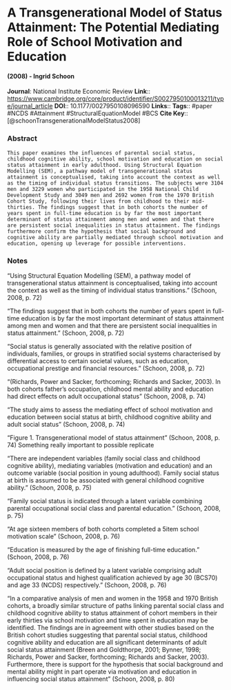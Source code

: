 # A Transgenerational Model of Status Attainment: The Potential Mediating Role of School Motivation and Education
#### (2008) - Ingrid Schoon
**Journal**: National Institute Economic Review
**Link**:: https://www.cambridge.org/core/product/identifier/S0027950100013211/type/journal_article
**DOI**:: 10.1177/0027950108096590
**Links**:: 
**Tags**:: #paper #NCDS #Attainment #StructuralEquationModel #BCS 
**Cite Key**:: [@schoonTransgenerationalModelStatus2008]

### Abstract

```
This paper examines the influences of parental social status, childhood cognitive ability, school motivation and education on social status attainment in early adulthood. Using Structural Equation Modelling (SEM), a pathway model of transgenerational status attainment is conceptualised, taking into account the context as well as the timing of individual status transitions. The subjects were 3104 men and 3229 women who participated in the 1958 National Child Development Study and 3049 men and 2692 women from the 1970 British Cohort Study, following their lives from childhood to their mid-thirties. The findings suggest that in both cohorts the number of years spent in full-time education is by far the most important determinant of status attainment among men and women and that there are persistent social inequalities in status attainment. The findings furthermore confirm the hypothesis that social background and cognitive ability are partially mediated through school motivation and education, opening up leverage for possible interventions.
```

### Notes

“Using Structural Equation Modelling (SEM), a pathway model of transgenerational status attainment is conceptualised, taking into account the context as well as the timing of individual status transitions.” (Schoon, 2008, p. 72)

“The findings suggest that in both cohorts the number of years spent in full-time education is by far the most important determinant of status attainment among men and women and that there are persistent social inequalities in status attainment.” (Schoon, 2008, p. 72)

“Social status is generally associated with the relative position of individuals, families, or groups in stratified social systems characterised by differential access to certain societal values, such as education, occupational prestige and financial resources.” (Schoon, 2008, p. 72)

“(Richards, Power and Sacker, forthcoming; Richards and Sacker, 2003). In both cohorts father’s occupation, childhood mental ability and education had direct effects on adult occupational status” (Schoon, 2008, p. 74)

“The study aims to assess the mediating effect of school motivation and education between social status at birth, childhood cognitive ability and adult social status” (Schoon, 2008, p. 74)

“Figure 1. Transgenerational model of status attainment” (Schoon, 2008, p. 74) Something really important to possible replicate

“There are independent variables (family social class and childhood cognitive ability), mediating variables (motivation and education) and an outcome variable (social position in young adulthood). Family social status at birth is assumed to be associated with general childhood cognitive ability.” (Schoon, 2008, p. 75)

“Family social status is indicated through a latent variable combining parental occupational social class and parental education.” (Schoon, 2008, p. 75)

“At age sixteen members of both cohorts completed a 5item school motivation scale” (Schoon, 2008, p. 76)

“Education is measured by the age of finishing full-time education.” (Schoon, 2008, p. 76)

“Adult social position is defined by a latent variable comprising adult occupational status and highest qualification achieved by age 30 (BCS70) and age 33 (NCDS) respectively.” (Schoon, 2008, p. 76)

“In a comparative analysis of men and women in the 1958 and 1970 British cohorts, a broadly similar structure of paths linking parental social class and childhood cognitive ability to status attainment of cohort members in their early thirties via school motivation and time spent in education may be identified. The findings are in agreement with other studies based on the British cohort studies suggesting that parental social status, childhood cognitive ability and education are all significant determinants of adult social status attainment (Breen and Goldthorpe, 2001; Bynner, 1998; Richards, Power and Sacker, forthcoming; Richards and Sacker, 2003). Furthermore, there is support for the hypothesis that social background and mental ability might in part operate via motivation and education in influencing social status attainment” (Schoon, 2008, p. 80)